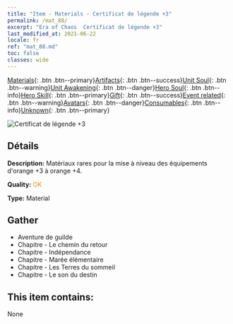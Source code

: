 ```yaml
---
title: "Item - Materials - Certificat de légende +3"
permalink: /mat_88/
excerpt: "Era of Chaos  Certificat de légende +3"
last_modified_at: 2021-06-22
locale: fr
ref: "mat_88.md"
toc: false
classes: wide
---
```

 [Materials](/ItemsFR/){: .btn .btn--primary}[Artifacts](/ItemsFR/Artifacts/){: .btn .btn--success}[Unit Soul](/ItemsFR/UnitSoul/){: .btn .btn--warning}[Unit Awakening](/ItemsFR/UnitAwakening/){: .btn .btn--danger}[Hero Soul](/ItemsFR/HeroSoul/){: .btn .btn--info}[Hero Skill](/ItemsFR/HeroSkill/){: .btn .btn--primary}[Gift](/ItemsFR/Gift/){: .btn .btn--success}[Event related](/ItemsFR/Events/){: .btn .btn--warning}[Avatars](/ItemsFR/Avatars/){: .btn .btn--danger}[Consumables](/ItemsFR/Consumables/){: .btn .btn--info}[Unknown](/ItemsFR/Unknown/){: .btn .btn--primary}

 ![Certificat de légende +3](/images/t/i_cailiao_hexin3.png)

## Détails
 **Description:** Matériaux rares pour la mise à niveau des équipements d'orange +3 à orange +4.

 **Quality:** <span style="color: #FF8C00">OK</span>

 **Type:** Material

## Gather

*    Aventure de guilde 
*    Chapitre - Le chemin du retour 
*    Chapitre - Indépendance 
*    Chapitre - Marée élémentaire 
*    Chapitre - Les Terres du sommeil 
*    Chapitre - Le son du destin 

## This item contains:

  None

